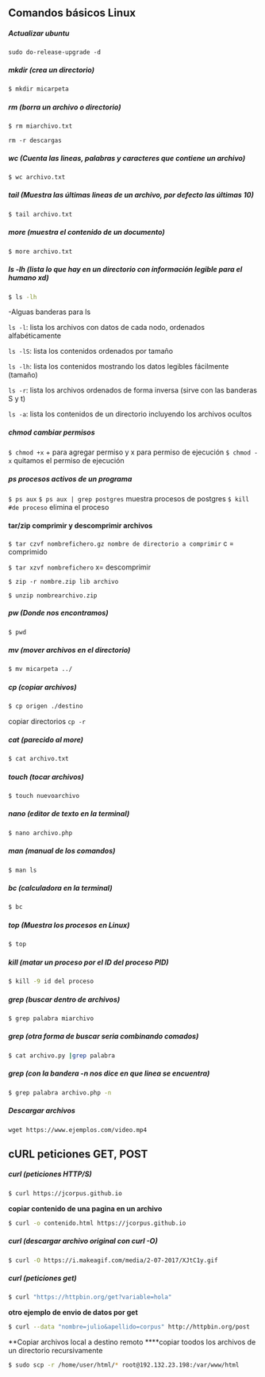 Comandos básicos Linux
-----------------------
##### Actualizar ubuntu
`sudo do-release-upgrade -d`

##### mkdir (crea un directorio)
```bash
$ mkdir micarpeta
```
##### rm (borra un archivo o directorio)
```bash
$ rm miarchivo.txt
```
`rm -r descargas`

##### wc (Cuenta las lineas, palabras y caracteres que contiene un archivo)
```bash
$ wc archivo.txt
```

##### tail (Muestra las últimas lineas de un archivo, por defecto las últimas 10)
```bash
$ tail archivo.txt
```

##### more (muestra el contenido de un documento)
```bash
$ more archivo.txt
```

##### ls -lh (lista lo que hay en un directorio con información legible para el humano xd)

```bash
$ ls -lh
```
-Alguas banderas para ls

`ls -l`: lista los archivos con datos de cada nodo, ordenados alfabéticamente

`ls -lS`: lista los contenidos ordenados por tamaño

`ls -lh`: lista los contenidos mostrando los datos legibles fácilmente (tamaño)

`ls -r`: lista los archivos ordenados de forma inversa (sirve con las banderas S y t)

`ls -a`: lista los contenidos de un directorio incluyendo los archivos ocultos

##### chmod cambiar permisos
`$ chmod +x` + para agregar permiso y x para permiso de ejecución
`$ chmod -x` quitamos el permiso de ejecución

##### ps procesos activos de un programa
`$ ps aux`
`$ ps aux | grep postgres` muestra procesos de postgres
`$ kill #de proceso` elimina el proceso

#### tar/zip comprimir y descomprimir archivos
`$ tar czvf nombrefichero.gz nombre de directorio a comprimir` c = comprimido

`$ tar xzvf nombrefichero` x= descomprimir

`$ zip -r nombre.zip lib archivo`

`$ unzip nombrearchivo.zip` 

##### pw (Donde nos encontramos)
```bash
$ pwd
```

##### mv (mover archivos en el directorio)
```bash
$ mv micarpeta ../
```

##### cp (copiar archivos)
```bash
$ cp origen ./destino
```
copiar directorios `cp -r`

##### cat (parecido al more)
```bash
$ cat archivo.txt
```

##### touch (tocar archivos)
```bash
$ touch nuevoarchivo
```

##### nano (editor de texto en la terminal)
```bash
$ nano archivo.php
```

##### man (manual de los comandos)
```bash
$ man ls
```

##### bc (calculadora en la terminal)
```bash
$ bc
```
##### top (Muestra los procesos en Linux)
```bash
$ top
```
##### kill (matar un proceso por el ID del proceso PID)
```bash
$ kill -9 id del proceso
```
##### grep (buscar dentro de archivos)
```bash
$ grep palabra miarchivo
```
##### grep (otra forma de buscar seria combinando comados)
```bash
$ cat archivo.py |grep palabra 
```
##### grep (con la bandera -n nos dice en que linea se encuentra)
```bash
$ grep palabra archivo.php -n
```
##### Descargar archivos
`wget https://www.ejemplos.com/video.mp4` 


cURL peticiones GET, POST
-------------------------
##### curl (peticiones HTTP/S)
```bash
$ curl https://jcorpus.github.io
```
**copiar contenido de una pagina en un archivo**
```bash
$ curl -o contenido.html https://jcorpus.github.io
```
##### curl (descargar archivo original con curl -O)
```bash
$ curl -O https://i.makeagif.com/media/2-07-2017/XJtC1y.gif
```
##### curl (peticiones get)
```bash
$ curl "https://httpbin.org/get?variable=hola"
```
**otro ejemplo de envio de datos por get**
```bash
$ curl --data "nombre=julio&apellido=corpus" http://httpbin.org/post
```
**Copiar archivos local a destino remoto
****copiar toodos los archivos de un directorio recursivamente
```bash
$ sudo scp -r /home/user/html/* root@192.132.23.198:/var/www/html
```

